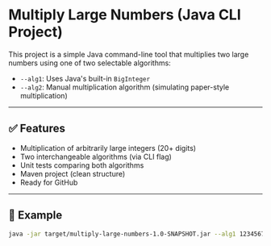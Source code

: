 # Multiply Large Numbers (Java CLI Project)

This project is a simple Java command-line tool that multiplies two large numbers using one of two selectable algorithms:

- `--alg1`: Uses Java's built-in `BigInteger`
- `--alg2`: Manual multiplication algorithm (simulating paper-style multiplication)

---

## ✅ Features

- Multiplication of arbitrarily large integers (20+ digits)
- Two interchangeable algorithms (via CLI flag)
- Unit tests comparing both algorithms
- Maven project (clean structure)
- Ready for GitHub

---

## 🧠 Example

```bash
java -jar target/multiply-large-numbers-1.0-SNAPSHOT.jar --alg1 12345678901234567890 98765432109876543210
